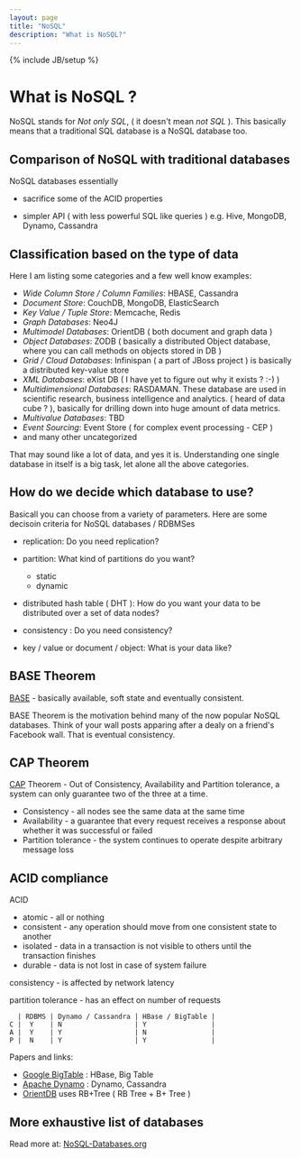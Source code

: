```yaml
---
layout: page
title: "NoSQL"
description: "What is NoSQL?"
---
```


{% include JB/setup %}


# What is NoSQL ?

NoSQL stands for *Not only SQL*, ( it doesn't mean *not SQL* ). This basically means that a traditional SQL database is a NoSQL database too.

## Comparison of NoSQL with traditional databases

NoSQL databases essentially

 * sacrifice some of the ACID properties

 *  simpler API ( with less powerful SQL like queries ) e.g. Hive, MongoDB, Dynamo, Cassandra

## Classification based on the type of data

Here I am listing some categories and a few well know examples:

 * *Wide Column Store / Column Families*: HBASE, Cassandra
 * *Document Store*: CouchDB, MongoDB, ElasticSearch
 * *Key Value / Tuple Store*: Memcache, Redis
 * *Graph Databases*: Neo4J
 * *Multimodel Databases*: OrientDB ( both document and graph data )
 * *Object Databases*: ZODB ( basically a distributed Object database, where you can call methods on objects stored in DB )
 * *Grid / Cloud Databases*: Infinispan ( a part of JBoss project ) is basically a distributed key-value store
 * *XML Databases*: eXist DB ( I have yet to figure out why it exists ? :-) )
 * *Multidimensional Databases*: RASDAMAN. These database are used in scientific research, business intelligence and analytics. ( heard of data cube ? ), basically for drilling down into huge amount of data metrics.
 * *Multivalue Databases*: TBD
 * *Event Sourcing*: Event Store ( for complex event processing - CEP )
 * and many other uncategorized
 
That may sound like a lot of data, and yes it is. Understanding one single database in itself is a big task, let alone all the above categories.

## How do we decide which database to use?

Basicall you can choose from a variety of parameters. Here are some decisoin criteria for NoSQL databases / RDBMSes

 * replication: Do you need replication?

 * partition: What kind of partitions do you want?

    - static
    - dynamic

 * distributed hash table ( DHT ): How do you want your data to be distributed over a set of data nodes?

 * consistency : Do you need consistency?

 * key / value or document / object: What is your data like?


## BASE Theorem

[BASE](http://www.johndcook.com/blog/2009/07/06/brewer-cap-theorem-base/) - basically available, soft state and eventually consistent.

BASE Theorem is the motivation behind many of the now popular NoSQL databases. Think of your wall posts apparing after a dealy on a friend's Facebook wall. That is eventual consistency.

## CAP Theorem

[CAP](http://en.wikipedia.org/wiki/CAP_theorem) Theorem - Out of Consistency, Availability and Partition tolerance, a system can only guarantee two of the three at a time.

 - Consistency - all nodes see the same data at the same time
 - Availability - a guarantee that every request receives a response about whether it was successful or failed
 - Partition tolerance - the system continues to operate despite arbitrary message loss


## ACID compliance

ACID

 - atomic - all or nothing
 - consistent - any operation should move from one consistent state to another
 - isolated - data in a transaction is not visible to others until the transaction finishes
 - durable - data is not lost in case of system failure

consistency - is affected by network latency

partition tolerance - has an effect on number of requests

      | RDBMS | Dynamo / Cassandra | HBase / BigTable |
    C |  Y    | N                  | Y                |
    A |  Y    | Y                  | N                |
    P |  N    | Y                  | Y                |
    


Papers and links:

 - [Google BigTable](http://research.google.com/archive/bigtable.html) : HBase, Big Table
 - [Apache Dynamo](http://www.allthingsdistributed.com/files/amazon-dynamo-sosp2007.pdf) : Dynamo, Cassandra
 - [OrientDB](https://github.com/orientechnologies/orientdb#orientdb) uses RB+Tree ( RB Tree + B+ Tree )


## More exhaustive list of databases

Read more at: [NoSQL-Databases.org](http://NoSQL-Databases.org)


